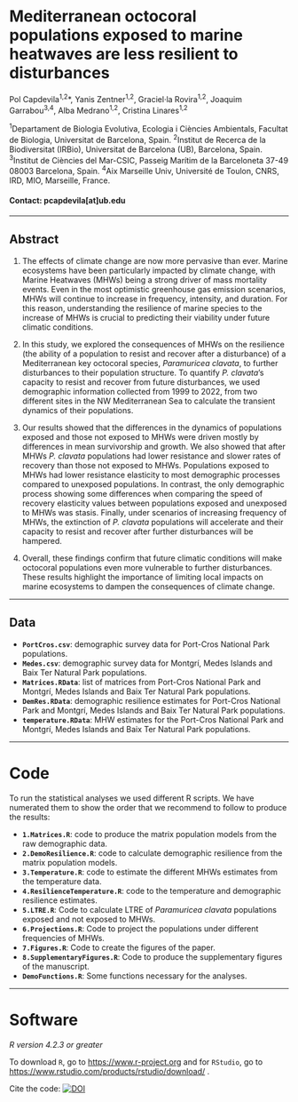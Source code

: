 # Mediterranean octocoral populations exposed to marine heatwaves are less resilient to disturbances 

Pol Capdevila<sup>1,2</sup>*, Yanis Zentner<sup>1,2</sup>, Graciel·la Rovira<sup>1,2</sup>, Joaquim Garrabou<sup>3,4</sup>, Alba Medrano<sup>1,2</sup>, Cristina Linares<sup>1,2</sup>
 
<sup>1</sup>Departament de Biologia Evolutiva, Ecologia i Ciències Ambientals, Facultat de Biologia, Universitat de Barcelona, Spain. 
<sup>2</sup>Institut de Recerca de la Biodiversitat (IRBio), Universitat de Barcelona (UB), Barcelona, Spain.
<sup>3</sup>Institut de Ciències del Mar-CSIC, Passeig Marítim de la Barceloneta 37-49 08003 Barcelona, Spain.
<sup>4</sup>Aix Marseille Univ, Université de Toulon, CNRS, IRD, MIO, Marseille, France.


#### Contact: pcapdevila[at]ub.edu

---

## Abstract

1. The effects of climate change are now more pervasive than ever. Marine ecosystems have been particularly impacted by climate change, with Marine Heatwaves (MHWs) being a strong driver of mass mortality events. Even in the most optimistic greenhouse gas emission scenarios, MHWs will continue to increase in frequency, intensity, and duration. For this reason, understanding the resilience of marine species to the increase of MHWs is crucial to predicting their viability under future climatic conditions. 

2. In this study, we explored the consequences of MHWs on the resilience (the ability of a population to resist and recover after a disturbance) of a Mediterranean key octocoral species, _Paramuricea clavata_, to further disturbances to their population structure. To quantify _P. clavata_’s capacity to resist and recover from future disturbances, we used demographic information collected from 1999 to 2022, from two different sites in the NW Mediterranean Sea to calculate the transient dynamics of their populations. 

3. Our results showed that the differences in the dynamics of populations exposed and those not exposed to MHWs were driven mostly by differences in mean survivorship and growth. We also showed that after MHWs _P. clavata_ populations had lower resistance and slower rates of recovery than those not exposed to MHWs. Populations exposed to MHWs had lower resistance elasticity to most demographic processes compared to unexposed populations. In contrast, the only demographic process showing some differences when comparing the speed of recovery elasticity values between populations exposed and unexposed to MHWs was stasis. Finally, under scenarios of increasing frequency of MHWs, the extinction of _P. clavata_ populations will accelerate and their capacity to resist and recover after further disturbances will be hampered. 

4. Overall, these findings confirm that future climatic conditions will make octocoral populations even more vulnerable to further disturbances. These results highlight the importance of limiting local impacts on marine ecosystems to dampen the consequences of climate change.


---

## Data

- __`PortCros.csv`__: demographic survey data for Port-Cros National Park populations. 
- __`Medes.csv`__: demographic survey data for Montgrí, Medes Islands and Baix Ter Natural Park populations. 
- __`Matrices.RData`__: list of matrices from Port-Cros National Park and Montgrí, Medes Islands and Baix Ter Natural Park populations. 
- __`DemRes.RData`__: demographic resilience estimates for Port-Cros National Park and Montgrí, Medes Islands and Baix Ter Natural Park populations. 
- __`temperature.RData`__: MHW estimates for the Port-Cros National Park and Montgrí, Medes Islands and Baix Ter Natural Park populations. 


---

# Code

To run the statistical analyses we used different R scripts. We have numerated them to show the order that we recommend to follow to produce the results: 

- __`1.Matrices.R`__: code to produce the matrix population models from the raw demographic data.
- __`2.DemoResilience.R`__: code to calculate demographic resilience from the matrix population models.
- __`3.Temperature.R`__: code to estimate the different MHWs estimates from the temperature data.
- __`4.ResilienceTemperature.R`__: code to the temperature and demographic resilience estimates.
- __`5.LTRE.R`__: Code to calculate LTRE of _Paramuricea clavata_ populations exposed and not exposed to MHWs.
- __`6.Projections.R`__: Code to project the populations under different frequencies of MHWs.
- __`7.Figures.R`__: Code to create the figures of the paper.
 - __`8.SupplementaryFigures.R`__: Code to produce the supplementary figures of the manuscript.
 - __`DemoFunctions.R`__: Some functions necessary for the analyses.
  
---

# Software

_R version 4.2.3 or greater_

To download `R`, go to https://www.r-project.org and for `RStudio`, go to https://www.rstudio.com/products/rstudio/download/ .

Cite the code: [![DOI](https://zenodo.org/badge/436702812.svg)](https://zenodo.org/badge/latestdoi/436702812)
